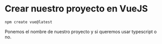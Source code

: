 # Crear nuestro proyecto en VueJS

```bash
npm create vue@latest
```

Ponemos el nombre de nuestro proyecto y si queremos usar typescript o no.